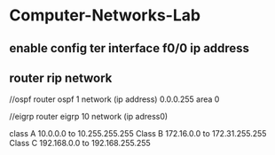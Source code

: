 # Computer-Networks-Lab

enable
config ter
interface f0/0
ip address 
-------
router rip 
network 
-------

//ospf
router ospf 1
network (ip address) 0.0.0.255 area 0

//eigrp
router eigrp 10
network (ip adress0)

class A 10.0.0.0 to 10.255.255.255
Class B 172.16.0.0 to 172.31.255.255
Class C 192.168.0.0 to 192.168.255.255
